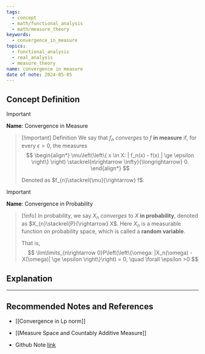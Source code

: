 ```yaml
---
tags:
  - concept
  - math/functional_analysis
  - math/measure_theory
keywords:
  - convergence_in_measure
topics:
  - functional_analysis
  - real_analysis
  - measure_theory
name: convergence in measure
date of note: 2024-05-05
---
```


## Concept Definition

>[!important]
>**Name**:  Convergence in Measure


>[!important] Definition
>We say that $f_n$ *converges* to $f$  **in measure** if, for every $\epsilon> 0$,  the measures
>$$
> \begin{align*}
> \mu\left(\left\{ x \in X:  | f_n(x) - f(x) |  \ge \epsilon \right\} \right) \stackrel{n\rightarrow \infty}{\longrightarrow} 0.
> \end{align*} 
>$$ 
>
>Denoted as $f_{n}\stackrel{\mu}{\rightarrow} f$.



>[!important]
>**Name**:  Convergence in Probability

>[!info]
>In probability, we say $X_n$ *converges* to $X$  **in probability**, denoted as $X_{n}\stackrel{P}{\rightarrow} X$. 
>Here $X_n$ is a measurable function on probability space, which is called a **random variable**. 
>
>That is, 
>$$
>\lim\limits_{n\rightarrow 0}P\left(\left\{\omega: |X_n(\omega) - X(\omega)| \ge \epsilon \right\}\right) = 0, \quad \forall \epsilon >0
>$$

## Explanation





-----------
##  Recommended Notes and References

- [[Convergence in Lp norm]]
- [[Measure Space and Countably Additive Measure]]


- Github Note [link](https://github.com/TianpeiLuke/SelfStudyNotes/tree/master/self-study/probability_and_measure_theory)